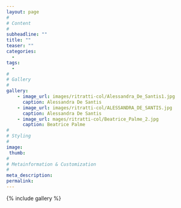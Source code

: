 ```yaml
---
layout: page
#
# Content
#
subheadline: ""
title: ""
teaser: ""
categories:
  -
tags:
  -
#
# Gallery
#
gallery:
    - image_url: images/ritratti-col/Alessandra_De_Santis1.jpg
      caption: Alessandra De Santis
    - image_url: images/ritratti-col/ALESSANDRA_DE_SANTIS.jpg
      caption: Alessandra De Santis
    - image_url: mages/ritratti-col/Beatrice_Palme_2.jpg
      caption: Beatrice Palme
#
# Styling
#
image:
 thumb:
#
# Metainformation & Customization
#
meta_description:
permalink:
---
```


{% include gallery %}
